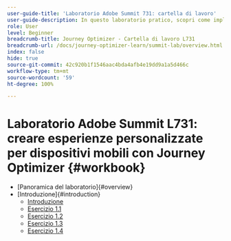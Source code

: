 ```yaml
---
user-guide-title: 'Laboratorio Adobe Summit 731: cartella di lavoro'
user-guide-description: In questo laboratorio pratico, scopri come implementare una strategia di marketing multicanale che include campagne e percorsi con messaggi in-app, notifiche push, SMS e-mail in Adobe Journey Optimizer.
role: User
level: Beginner
breadcrumb-title: Journey Optimizer - Cartella di lavoro L731
breadcrumb-url: /docs/journey-optimizer-learn/summit-lab/overview.html
index: false
hide: true
source-git-commit: 42c920b1f1546aac4bda4afb4e19dd9a1a5d466c
workflow-type: tm+mt
source-wordcount: '59'
ht-degree: 100%

---
```



# Laboratorio Adobe Summit L731: creare esperienze personalizzate per dispositivi mobili con Journey Optimizer {#workbook}

+ [Panoramica del laboratorio]{#overview}
+ [Introduzione]{#introduction}
   + [Introduzione](/help/summit/l731-lab-workbook/Introduction/introduction.md)
   + [Esercizio 1.1](/help/summit/l731-lab-workbook/Introduction/exercise-1-1.md)
   + [Esercizio 1.2](/help/summit/l731-lab-workbook/Introduction/exercise-1-2.md)
   + [Esercizio 1.3](/help/summit/l731-lab-workbook/Introduction/exercise-1-3.md)
   + [Esercizio 1.4](/help/summit/l731-lab-workbook/Introduction/exercise-1-4.md)
